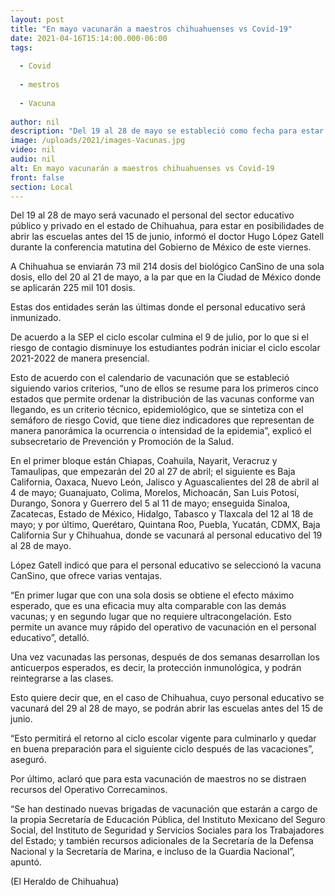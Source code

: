 ```yaml
---
layout: post
title: "En mayo vacunarán a maestros chihuahuenses vs Covid-19"
date: 2021-04-16T15:14:00.000-06:00
tags:
  
  - Covid
  
  - mestros
  
  - Vacuna
  
author: nil
description: "Del 19 al 28 de mayo se estableció como fecha para estar en posibilidades de abrir las escuelas antes del 15 de junio"
image: /uploads/2021/images-Vacunas.jpg
video: nil
audio: nil
alt: En mayo vacunarán a maestros chihuahuenses vs Covid-19
front: false
section: Local
---
```


Del 19 al 28 de mayo será vacunado el personal del sector educativo público y privado en el estado de Chihuahua, para estar en posibilidades de abrir las escuelas antes del 15 de junio, informó el doctor Hugo López Gatell durante la conferencia matutina del Gobierno de México de este viernes.

A Chihuahua se enviarán 73 mil 214 dosis del biológico CanSino de una sola dosis, ello del 20 al 21 de mayo, a la par que en la Ciudad de México donde se aplicarán 225 mil 101 dosis.

Estas dos entidades serán las últimas donde el personal educativo será inmunizado.

De acuerdo a la SEP el ciclo escolar culmina el 9 de julio, por lo que si el riesgo de contagio disminuye los estudiantes podrán iniciar el ciclo escolar 2021-2022 de manera presencial.

Esto de acuerdo con el calendario de vacunación que se estableció siguiendo varios criterios, “uno de ellos se resume para los primeros cinco estados que permite ordenar la distribución de las vacunas conforme van llegando, es un criterio técnico, epidemiológico, que se sintetiza con el semáforo de riesgo Covid, que tiene diez indicadores que representan de manera panorámica la ocurrencia o intensidad de la epidemia”, explicó el subsecretario de Prevención y Promoción de la Salud.

En el primer bloque están Chiapas, Coahuila, Nayarit, Veracruz y Tamaulipas, que empezarán del 20 al 27 de abril; el siguiente es Baja California, Oaxaca, Nuevo León, Jalisco y Aguascalientes del 28 de abril al 4 de mayo; Guanajuato, Colima, Morelos, Michoacán, San Luis Potosí, Durango, Sonora y Guerrero del 5 al 11 de mayo; enseguida Sinaloa, Zacatecas, Estado de México, Hidalgo, Tabasco y Tlaxcala del 12 al 18 de mayo; y por último, Querétaro, Quintana Roo, Puebla, Yucatán, CDMX, Baja California Sur y Chihuahua, donde se vacunará al personal educativo del 19 al 28 de mayo.

López Gatell indicó que para el personal educativo se seleccionó la vacuna CanSino, que ofrece varias ventajas.

“En primer lugar que con una sola dosis se obtiene el efecto máximo esperado, que es una eficacia muy alta comparable con las demás vacunas; y en segundo lugar que no requiere ultracongelación. Esto permite un avance muy rápido del operativo de vacunación en el personal educativo”, detalló.

Una vez vacunadas las personas, después de dos semanas desarrollan los anticuerpos esperados, es decir, la protección inmunológica, y podrán reintegrarse a las clases.

Esto quiere decir que, en el caso de Chihuahua, cuyo personal educativo se vacunará del 29 al 28 de mayo, se podrán abrir las escuelas antes del 15 de junio.

“Esto permitirá el retorno al ciclo escolar vigente para culminarlo y quedar en buena preparación para el siguiente ciclo después de las vacaciones”, aseguró.

Por último, aclaró que para esta vacunación de maestros no se distraen recursos del Operativo Correcaminos.

“Se han destinado nuevas brigadas de vacunación que estarán a cargo de la propia Secretaría de Educación Pública, del Instituto Mexicano del Seguro Social, del Instituto de Seguridad y Servicios Sociales para los Trabajadores del Estado; y también recursos adicionales de la Secretaría de la Defensa Nacional y la Secretaría de Marina, e incluso de la Guardia Nacional”, apuntó.

(El Heraldo de Chihuahua)